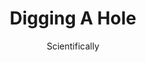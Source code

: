 ---
media: "images/rounds/round_1/digging_a_hole.png"
media_type: image
title: Digging A Hole
author: [Scientifically]
desc: The crew discover that they can dig <s>graves</s> holes!
---